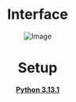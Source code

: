 <div align="center">

# Interface
![Image](https://github.com/user-attachments/assets/5451a459-d208-4e39-a2a3-4d58308ff31d)

# Setup
**[Python 3.13.1](https://www.python.org/ftp/python/3.13.1/python-3.13.1-amd64.exe)**

</div>
